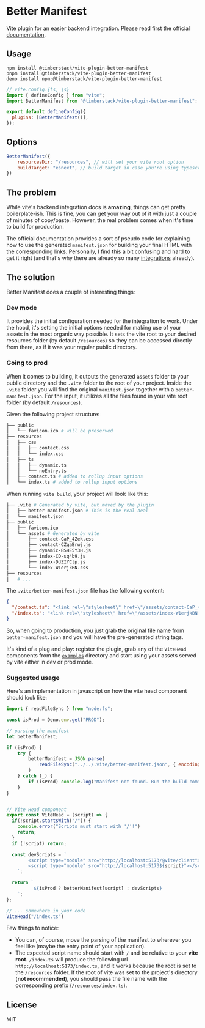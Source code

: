 # Better Manifest

Vite plugin for an easier backend integration. Please read first the official [documentation](https://vite.dev/guide/backend-integration).

## Usage

```
npm install @timberstack/vite-plugin-better-manifest
pnpm install @timberstack/vite-plugin-better-manifest
deno install npm:@timberstack/vite-plugin-better-manifest
```

```javascript
// vite.config.{ts, js}
import { defineConfig } from "vite";
import BetterManifest from "@timberstack/vite-plugin-better-manifest";

export default defineConfig({
  plugins: [BetterManifest()],
});
```

## Options
```javascript
BetterManifest({
    resourcesDir: "/resources", // will set your vite root option
    buildTarget: "esnext", // build target in case you're using typescript
})
```

## The problem

While vite's backend integration docs is **amazing**, things can get pretty boilerplate-ish. This is fine, you can get your way out of it with just a couple of minutes of copy/paste. However, the real problem comes when it's time to build for production.

The official documentation provides a sort of pseudo code for explaining how to use the generated `manifest.json` for building your final HTML with the corresponding links. Personally, I find this a bit confusing and hard to get it right (and that's why there are already so many [integrations](https://github.com/vitejs/awesome-vite#integrations-with-backends) already).

## The solution

Better Manifest does a couple of interesting things:

### Dev mode

It provides the initial configuration needed for the integration to work. Under the hood, it's setting the initial options needed for making use of your assets in the most organic way possible. It sets the vite root to your desired resources folder (by default `/resources`) so they can be accessed directly from there, as if it was your regular public directory.

### Going to prod

When it comes to building, it outputs the generated `assets` folder to your public directory and the `.vite` folder to the root of your project. Inside the `.vite` folder you will find the original `manifest.json` together with a `better-manifest.json`. For the input, it utilizes all the files found in your vite root folder (by default `/resources`).

Given the following project structure:

```bash
├── public
│   └── favicon.ico # will be preserved
├── resources
│   ├── css
│   │   ├── contact.css
│   │   └── index.css
│   ├── ts
│   │   ├── dynamic.ts
│   │   └── noEntry.ts
│   ├── contact.ts # added to rollup input options
│   └── index.ts # added to rollup input options
```

When running `vite build`, your project will look like this:

```bash
├── .vite # Generated by vite, but moved by the plugin
│   ├── better-manifest.json # This is the real deal
│   └── manifest.json
├── public
│   ├── favicon.ico
│   └── assets # Generated by vite
│       ├── contact-CaP_4Zek.css
│       ├── contact-CZqaBrwj.js
│       ├── dynamic-BSHE5Y3H.js
│       ├── index-CD-sq4b9.js
│       ├── index-DdZIYClp.js
│       └── index-W1erjkBN.css
├── resources
│   # ...
```

The `.vite/better-manifest.json` file has the following content:

```json
{
  "/contact.ts": "<link rel=\"stylesheet\" href=\"/assets/contact-CaP_4Zek.css\" />\n<script type=\"module\" src=\"/assets/contact-CZqaBrwj.js\"></script>",
  "/index.ts": "<link rel=\"stylesheet\" href=\"/assets/index-W1erjkBN.css\" />\n<script type=\"module\" src=\"/assets/index-CD-sq4b9.js\"></script>"
}
```

So, when going to production, you just grab the original file name from `better-manifest.json` and you will have the pre-generated string tags.

It's kind of a plug and play: register the plugin, grab any of the `ViteHead` components from the [`examples`](/vite-plugin-better-manifest/examples) directory and start using your assets served by vite either in dev or prod mode.

### Suggested usage

Here's an implementation in javascript on how the vite head component should look like:

```javascript
import { readFileSync } from "node:fs";

const isProd = Deno.env.get("PROD");

// parsing the manifest
let betterManifest;

if (isProd) {
    try {
        betterManifest = JSON.parse(
            readFileSync("../../.vite/better-manifest.json", { encoding: "utf-8" })
        )
    } catch (_) {
        if (isProd) console.log("Manifest not found. Run the build command.");
    }
}


// Vite Head component
export const ViteHead = (script) => {
  if(!script.startsWith("/")) {
    console.error("Scripts must start with '/'!")
    return;
  } 
  if (!script) return;

  const devScripts = `
        <script type="module" src="http://localhost:5173/@vite/client"></script>
        <script type="module" src="http://localhost:5173${script}"></script>
    `;

  return `
          ${isProd ? betterManifest[script] : devScripts}
    `;
};

// ... somewhere in your code
ViteHead("/index.ts")
```

Few things to notice:
- You can, of course, move the parsing of the manifest to wherever you feel like (maybe the entry point of your application).
- The expected script name should start with `/` and be relative to your **vite root**. `/index.ts` will produce the following url `http://localhost:5173/index.ts`, and it works because the root is set to the `/resources` folder. If the root of vite was set to the project's directory (**not recommended**), you should pass the file name with the corresponding prefix (`/resources/index.ts`).

## License
MIT
